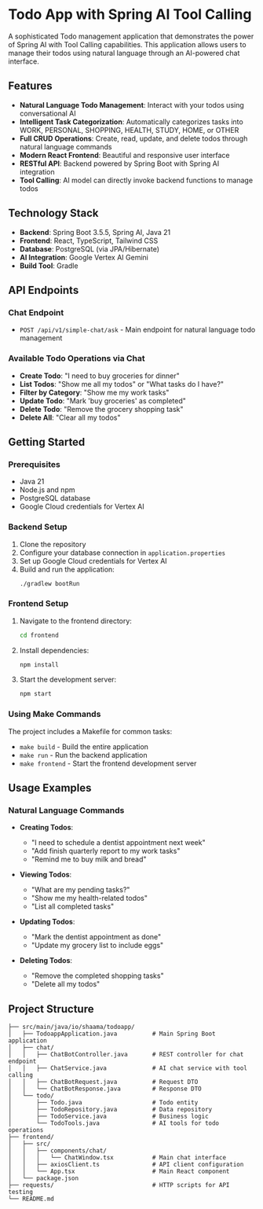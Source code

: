 # Todo App with Spring AI Tool Calling

A sophisticated Todo management application that demonstrates the power of Spring AI with Tool Calling capabilities. This application allows users to manage their todos using natural language through an AI-powered chat interface.

## Features

- **Natural Language Todo Management**: Interact with your todos using conversational AI
- **Intelligent Task Categorization**: Automatically categorizes tasks into WORK, PERSONAL, SHOPPING, HEALTH, STUDY, HOME, or OTHER
- **Full CRUD Operations**: Create, read, update, and delete todos through natural language commands
- **Modern React Frontend**: Beautiful and responsive user interface
- **RESTful API**: Backend powered by Spring Boot with Spring AI integration
- **Tool Calling**: AI model can directly invoke backend functions to manage todos

## Technology Stack

- **Backend**: Spring Boot 3.5.5, Spring AI, Java 21
- **Frontend**: React, TypeScript, Tailwind CSS
- **Database**: PostgreSQL (via JPA/Hibernate)
- **AI Integration**: Google Vertex AI Gemini
- **Build Tool**: Gradle

## API Endpoints

### Chat Endpoint
- `POST /api/v1/simple-chat/ask` - Main endpoint for natural language todo management

### Available Todo Operations via Chat
- **Create Todo**: "I need to buy groceries for dinner"
- **List Todos**: "Show me all my todos" or "What tasks do I have?"
- **Filter by Category**: "Show me my work tasks"
- **Update Todo**: "Mark 'buy groceries' as completed"
- **Delete Todo**: "Remove the grocery shopping task"
- **Delete All**: "Clear all my todos"

## Getting Started

### Prerequisites
- Java 21
- Node.js and npm
- PostgreSQL database
- Google Cloud credentials for Vertex AI

### Backend Setup
1. Clone the repository
2. Configure your database connection in `application.properties`
3. Set up Google Cloud credentials for Vertex AI
4. Build and run the application:
   ```bash
   ./gradlew bootRun
   ```

### Frontend Setup
1. Navigate to the frontend directory:
   ```bash
   cd frontend
   ```
2. Install dependencies:
   ```bash
   npm install
   ```
3. Start the development server:
   ```bash
   npm start
   ```

### Using Make Commands
The project includes a Makefile for common tasks:
- `make build` - Build the entire application
- `make run` - Run the backend application
- `make frontend` - Start the frontend development server

## Usage Examples

### Natural Language Commands
- **Creating Todos**:
  - "I need to schedule a dentist appointment next week"
  - "Add finish quarterly report to my work tasks"
  - "Remind me to buy milk and bread"

- **Viewing Todos**:
  - "What are my pending tasks?"
  - "Show me my health-related todos"
  - "List all completed tasks"

- **Updating Todos**:
  - "Mark the dentist appointment as done"
  - "Update my grocery list to include eggs"

- **Deleting Todos**:
  - "Remove the completed shopping tasks"
  - "Delete all my todos"

## Project Structure

```
├── src/main/java/io/shaama/todoapp/
│   ├── TodoappApplication.java          # Main Spring Boot application
│   ├── chat/
│   │   ├── ChatBotController.java       # REST controller for chat endpoint
│   │   ├── ChatService.java             # AI chat service with tool calling
│   │   ├── ChatBotRequest.java          # Request DTO
│   │   └── ChatBotResponse.java         # Response DTO
│   └── todo/
│       ├── Todo.java                    # Todo entity
│       ├── TodoRepository.java          # Data repository
│       ├── TodoService.java             # Business logic
│       └── TodoTools.java               # AI tools for todo operations
├── frontend/
│   ├── src/
│   │   ├── components/chat/
│   │   │   └── ChatWindow.tsx           # Main chat interface
│   │   ├── axiosClient.ts               # API client configuration
│   │   └── App.tsx                      # Main React component
│   └── package.json
├── requests/                            # HTTP scripts for API testing
└── README.md
```
